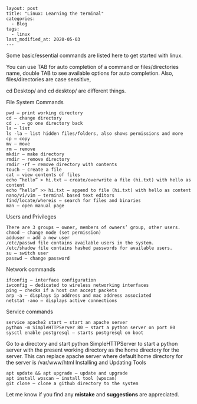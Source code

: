 ```---
layout: post
title: "Linux: Learning the terminal"
categories:
  - Blog
tags:
  - linux
last_modified_at: 2020-05-03
---
```

Some basic/essential commands are listed here to get started with linux.

You can use TAB for auto completion of a command or files/directories name, double TAB to see available options for auto completion. Also, files/directories are case sensitive,

cd Desktop/ and cd desktop/ are different things.

File System Commands

    pwd — print working directory
    cd — change directory
    cd .. — go one directory back
    ls — list
    ls -la — list hidden files/folders, also shows permissions and more
    cp — copy
    mv — move
    rm — remove
    mkdir — make directory
    rmdir — remove directory
    rmdir -rf — remove directory with contents
    touch — create a file
    cat — view contents of files
    echo “hello” > hi.txt — create/overwrite a file (hi.txt) with hello as content
    echo “hello” >> hi.txt — append to file (hi.txt) with hello as content
    nano/vi/vim — terminal based text editors
    find/locate/whereis — search for files and binaries
    man — open manual page

Users and Privileges

    There are 3 groups — owner, members of owners’ group, other users.
    chmod — change mode (set permission)
    adduser — add a new user
    /etc/passwd file contains available users in the system.
    /etc/shadow file contains hashed passwords for available users.
    su — switch user
    passwd — change password

Network commands

    ifconfig — interface configuration
    iwconfig — dedicated to wireless networking interfaces
    ping — checks if a host can accept packets
    arp -a — displays ip address and mac address associated
    netstat -ano — displays active connections

Service commands

    service apache2 start — start an apache server
    python -m SimpleHTTPServer 80 — start a python server on port 80
    sysctl enable postgresql — starts postgresql on boot

Go to a directory and start python SimpleHTTPServer to start a python server with the present working directory as the home directory for the server. This can replace apache server where default home directory for the server is /var/www/html
Installing and Updating Tools

    apt update && apt upgrade — update and upgrade
    apt install wpscan — install tool (wpscan)
    git clone — clone a github directory to the system

Let me know if you find any **mistake** and **suggestions** are appreciated.
